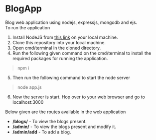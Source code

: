 # BlogApp
Blog web application using nodejs, expressjs, mongodb and ejs.  
To run the application 
1. Install NodeJS from [this link](https://nodejs.org/dist/v14.16.1/node-v14.16.1-x64.msi) on your local machine.
2. Clone this repository into your local machine.
3. Open cmd/terminal in the cloned directory.
4. Run the following given command on the cmd/terminal to install the required packages for running the application.
> npm i
5. Then run the following command to start the node server
> node app.js
6. Now the server is start. Hop over to your web browser and go to localhost:3000

Below given are the routes available in the web application

- **/blogs/** \- To view the blogs present.
- **/admin/** \- To view the blogs present and modify it.
- **/admin/add** \- To add a blog.
